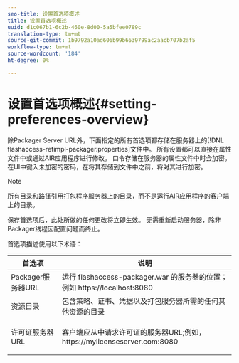 ```yaml
---
seo-title: 设置首选项概述
title: 设置首选项概述
uuid: d1c067b1-6c2b-460e-8d00-5a5bfee0789c
translation-type: tm+mt
source-git-commit: 1b9792a10ad606b99b6639799ac2aacb707b2af5
workflow-type: tm+mt
source-wordcount: '184'
ht-degree: 0%

---
```



# 设置首选项概述{#setting-preferences-overview}

除Packager Server URL外，下面指定的所有首选项都存储在服务器上的[!DNL flashaccess-refimpl-packager.properties]文件中。 所有设置都可以直接在属性文件中或通过AIR应用程序进行修改。 口令存储在服务器的属性文件中时会加密。 在UI中键入未加密的密码，在将其存储到文件中之前，将对其进行加密。

>[!NOTE]
>
>所有目录和路径引用打包程序服务器上的目录，而不是运行AIR应用程序的客户端上的目录。

保存首选项后，此处所做的任何更改将立即生效。 无需重新启动服务器，除非Packager线程因配置问题而终止。

首选项描述使用以下术语：

<table frame="all" colsep="1" rowsep="1" class="+ topic/table adobe-d/table " id="table_tj5_hcz_n4"> 
 <thead class="- topic/thead "> 
  <tr rowsep="1" class="- topic/row "> 
   <th colname="1" class="- topic/entry entry"> 首选项 </th> 
   <th colname="2" class="- topic/entry entry"> 说明 </th> 
  </tr> 
 </thead>
 <tbody class="- topic/tbody "> 
  <tr rowsep="1" class="- topic/row "> 
   <td colname="1" class="- topic/entry "> Packager服务器URL </td> 
   <td colname="2" class="- topic/entry "> 运行<span class="filepath"> flashaccess-packager.war </span>的服务器的位置；例如<span class="filepath"> https://localhost:8080 </span> </td> 
  </tr> 
  <tr rowsep="1" class="- topic/row "> 
   <td colname="1" class="- topic/entry "> 资源目录 </td> 
   <td colname="2" class="- topic/entry "> 包含策略、证书、凭据以及打包服务器所需的任何其他资源的目录 </td> 
  </tr> 
  <tr rowsep="0" class="- topic/row "> 
   <td colname="1" class="- topic/entry "> 许可证服务器URL </td> 
   <td colname="2" class="- topic/entry "> <p class="- topic/p ">客户端应从中请求许可证的服务器URL;例如，<span class="filepath"> https://mylicenseserver.com:8080 </span> </p> </td> 
  </tr> 
 </tbody> 
</table>

